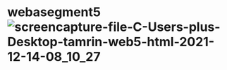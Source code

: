 # webasegment5![screencapture-file-C-Users-plus-Desktop-tamrin-web5-html-2021-12-14-08_10_27](https://user-images.githubusercontent.com/95044800/146041517-e45036d3-93a6-4379-b862-17063a7d769d.png)

